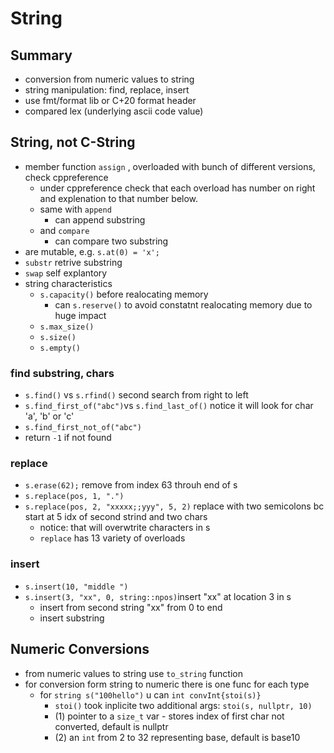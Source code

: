 # String

## Summary

* conversion from numeric values to string
* string manipulation: find, replace, insert
* use fmt/format lib or C+20 format header
* compared lex \(underlying ascii code value\)

## String, not C-String

* member function `assign` , overloaded with bunch of different versions, check cppreference
  * under cppreference check that each overload has number on right and explenation to that number below.
  * same with `append`
    * can append substring
  * and `compare` 
    * can compare two substring
* are mutable, e.g. `s.at(0) = 'x';`
* `substr` retrive substring
* `swap` self explantory 
* string characteristics
  * `s.capacity()` before realocating memory
    * can `s.reserve()` to avoid constatnt realocating memory due to huge impact
  * `s.max_size()`
  * `s.size()`
  * `s.empty()`

### find substring, chars

* `s.find()` vs `s.rfind()` second search from right to left
* `s.find_first_of("abc")`vs `s.find_last_of()` notice it will look for char 'a', 'b' or 'c' 
* `s.find_first_not_of("abc")` 
* return `-1` if not found

### replace

* `s.erase(62);` remove from index 63 throuh end of s
* `s.replace(pos, 1, ".")`
* `s.replace(pos, 2, "xxxxx;;yyy", 5, 2)` replace with two semicolons bc start at 5 idx of second strind and two chars
  * notice: that will overwtrite characters in s
  * `replace` has 13 variety of overloads

### insert

* `s.insert(10, "middle ")`
* `s.insert(3, "xx", 0, string::npos)`insert "xx" at location 3 in s
  * insert from second string "xx" from 0 to end
  * insert substring

## Numeric Conversions

* from numeric values to string use `to_string` function
* for conversion form string to numeric there is one func for each type
  * for `string s("100hello")` u can `int convInt{stoi(s)}`
    * `stoi()` took inplicite two additional args: `stoi(s, nullptr, 10)`
    * \(1\) pointer to a `size_t` var - stores index of first char not converted, default is nullptr
    * \(2\) an `int` from 2 to 32 representing base, default is base10

